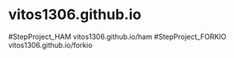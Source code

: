 # vitos1306.github.io
#StepProject_HAM
vitos1306.github.io/ham
#StepProject_FORKIO
vitos1306.github.io/forkio
